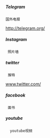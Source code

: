 

##### Telegram 

    国外电报
    
http://telegram.org/

##### Instagram

     照片墙
     
##### twitter
     
     推特
     
www.twitter.com/
     
##### facebook
     
     面书
     
##### youtube

      youtube视频
     
